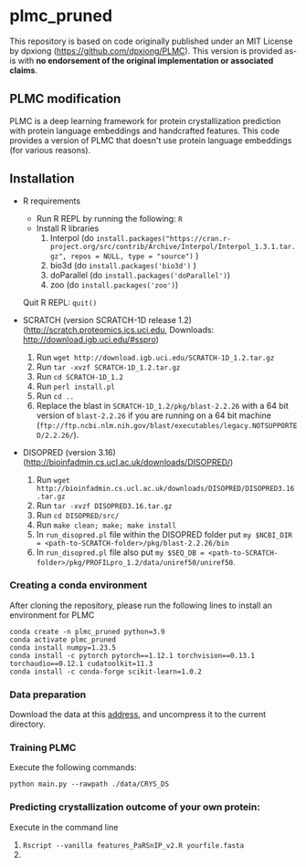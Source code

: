 # plmc_pruned
This repository is based on code originally published under an MIT License by dpxiong (https://github.com/dpxiong/PLMC). This version is provided as-is with **no endorsement of the original implementation or associated claims**.

## PLMC modification
PLMC is a deep learning framework for protein crystallization prediction with protein language embeddings and handcrafted features. This code provides a version of PLMC that doesn't use protein language embeddings (for various reasons).

## Installation
  - R requirements
    - Run R REPL by running the following: `R`
    -  Install R libraries
       1.  Interpol (do `install.packages("https://cran.r-project.org/src/contrib/Archive/Interpol/Interpol_1.3.1.tar.gz", repos = NULL, type = "source")` )
       2.  bio3d    (do `install.packages('bio3d')` )
       3.  doParallel (do `install.packages('doParallel')`)
       4.  zoo      (do `install.packages('zoo')`)
       
    Quit R REPL: `quit()` 
 
  - SCRATCH (version SCRATCH-1D release 1.2) (http://scratch.proteomics.ics.uci.edu, Downloads: http://download.igb.uci.edu/#sspro)
    1. Run `wget http://download.igb.uci.edu/SCRATCH-1D_1.2.tar.gz`
    2. Run `tar -xvzf SCRATCH-1D_1.2.tar.gz`
    3. Run `cd SCRATCH-1D_1.2`
    4. Run `perl install.pl`
    5. Run `cd ..`
    6. Replace the blast in `SCRATCH-1D_1.2/pkg/blast-2.2.26` with a 64 bit version of `blast-2.2.26` if you are running on a 64 bit machine (`ftp://ftp.ncbi.nlm.nih.gov/blast/executables/legacy.NOTSUPPORTED/2.2.26/`).
    
  - DISOPRED (version 3.16) (http://bioinfadmin.cs.ucl.ac.uk/downloads/DISOPRED/)
    1. Run `wget http://bioinfadmin.cs.ucl.ac.uk/downloads/DISOPRED/DISOPRED3.16.tar.gz`
    2. Run `tar -xvzf DISOPRED3.16.tar.gz`
    3. Run `cd DISOPRED/src/`
    4. Run `make clean; make; make install`
    5. In `run_disopred.pl` file within the DISOPRED folder put `my $NCBI_DIR = <path-to-SCRATCH-folder>/pkg/blast-2.2.26/bin`
    6. In `run_disopred.pl` file also put `my $SEQ_DB = <path-to-SCRATCH-folder>/pkg/PROFILpro_1.2/data/uniref50/uniref50`.

### Creating a conda environment
After cloning the repository, please run the following lines to install an environment for PLMC
```
conda create -n plmc_pruned python=3.9
conda activate plmc_pruned
conda install numpy=1.23.5
conda install -c pytorch pytorch==1.12.1 torchvision==0.13.1 torchaudio==0.12.1 cudatoolkit=11.3
conda install -c conda-forge scikit-learn=1.0.2
```

### Data preparation
Download the data at this [address](https://zenodo.org/record/6475529/), and uncompress it to the current directory.

### Training PLMC
Execute the following commands:
```
python main.py --rawpath ./data/CRYS_DS
```

### Predicting crystallization outcome of your own protein:
Execute in the command line
  1. `Rscript --vanilla features_PaRSnIP_v2.R yourfile.fasta`
  2. 
